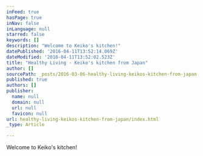 ```yaml
---
inFeed: true
hasPage: true
inNav: false
inLanguage: null
starred: false
keywords: []
description: "Welcome to Keiko's kitchen!"
datePublished: '2016-04-11T13:52:14.069Z'
dateModified: '2016-04-11T13:52:02.523Z'
title: "Healthy Living - Keiko's kitchen from Japan"
author: []
sourcePath: _posts/2016-03-06-healthy-living-keikos-kitchen-from-japan.md
published: true
authors: []
publisher:
  name: null
  domain: null
  url: null
  favicon: null
url: healthy-living-keikos-kitchen-from-japan/index.html
_type: Article

---
```

Welcome to Keiko's kitchen!